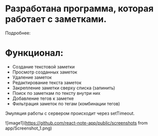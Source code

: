 # Разработана программа, которая работает с заметками.
Подробнее:

# Функционал:
- Создание текстовой заметки
- Просмотр созданных заметок
- Удаление заметок
- Редактирование текста заметок
- Закрепление заметки сверху списка (запинить)
- Поиск по заметкам по тексту внутри них
- Добавление тегов к заметке
- Фильтрация заметок по тегам (комбинации тегов)

Эмуляция работы с сервером происходит через setTimeout.

![image1](https://github.com/react-note-app/public/screenshots from app/Screenshot_1.png)
